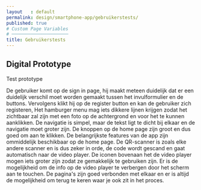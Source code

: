 ```yaml
---
layout   : default
permalink: design/smartphone-app/gebruikerstests/
published: true
# Custom Page Variables
# ─────────────────────
title: Gebruikerstests
---
```


Digital Prototype
-----------------
Test prototype

De gebruiker komt op de sign in page, hij maakt meteen duidelijk dat er een duidelijk verschil moet worden gemaakt tussen het invulformulier en de buttons. Vervolgens klikt hij op de register button en kan de gebruiker zich registeren, Het hamburger menu mag iets dikkere lijnen krijgen zodat het zichtbaar zal zijn met een foto op de achtergrond en voor het te kunnen aanklikken. De navigatie is simpel, maar de tekst ligt te dicht bij elkaar en de navigatie moet groter zijn. De knoppen op de home page zijn groot en dus goed om aan te klikken. De belangrijkste features van de app zijn ommiddelijk beschikbaar op de home page. De QR-scanner is zoals elke andere scanner en is dus zeker in orde, de code wordt gescand en gaat automatisch naar de video player. De iconen bovenaan het de video player mogen iets groter zijn zodat ze gemakkelijk te gebruiken zijn. Er is de mogelijkheid om de info op de video player te verbergen door het scherm aan te touchen. De pagina's zijn goed verbonden met elkaar en er is altijd de mogelijkheid om terug te keren waar je ook zit in het proces.

